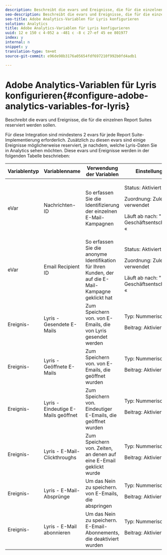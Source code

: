 ```yaml
---
description: Beschreibt die evars und Ereignisse, die für die einzelnen Report Suites reserviert werden sollen.
seo-description: Beschreibt die evars und Ereignisse, die für die einzelnen Report Suites reserviert werden sollen.
seo-title: Adobe Analytics-Variablen für Lyris konfigurieren
solution: Analytics
title: Adobe Analytics-Variablen für Lyris konfigurieren
uuid: 12 e 150 c 4-052 a -481 c -8 c 27-ef 45 ee 801977
index: y
internal: n
snippet: y
translation-type: tm+mt
source-git-commit: e96de98b3176a05654fdf697210f992b0fd4adb1

---
```



# Adobe Analytics-Variablen für Lyris konfigurieren{#configure-adobe-analytics-variables-for-lyris}

Beschreibt die evars und Ereignisse, die für die einzelnen Report Suites reserviert werden sollen.

Für diese Integration sind mindestens 2 evars für jede Report Suite-Implementierung erforderlich. Zusätzlich zu diesen evars sind einige Ereignisse möglicherweise reserviert, je nachdem, welche Lyris-Daten Sie in Analytics sehen möchten. Diese evars und Ereignisse werden in der folgenden Tabelle beschrieben:

<table id="table_43E32344E9E54FED8491F28047249329"> 
 <thead> 
  <tr> 
   <th colname="col1" class="entry"> Variablentyp </th> 
   <th colname="col2" class="entry"> Variablenname </th> 
   <th colname="col3" class="entry"> Verwendung der Variablen </th> 
   <th colname="col4" class="entry"> Einstellungen </th> 
  </tr>
 </thead>
 <tbody> 
  <tr> 
   <td colname="col1"> eVar </td> 
   <td colname="col2"> Nachrichten-ID </td> 
   <td colname="col3"> So erfassen Sie die Identifizierung der einzelnen E-Mail-Kampagnen </td> 
   <td colname="col4"> <p>Status: Aktiviert </p> <p>Zuordnung: Zuletzt verwendet </p> <p>Läuft ab nach: " Geschäftsentscheidung « </p> </td> 
  </tr> 
  <tr> 
   <td colname="col1"> eVar </td> 
   <td colname="col2"> Email Recipient ID </td> 
   <td colname="col3"> So erfassen Sie die anonyme Identifikation für Ihren Kunden, der auf die E-Mail-Kampagne geklickt hat </td> 
   <td colname="col4"> <p>Status: Aktiviert </p> <p>Zuordnung: Zuletzt verwendet </p> <p>Läuft ab nach: " Geschäftsentscheidung « </p> </td> 
  </tr> 
  <tr> 
   <td colname="col1"> Ereignis- </td> 
   <td colname="col2"> Lyris - Gesendete E-Mails </td> 
   <td colname="col3"> Zum Speichern von. von E-Emails, die von Lyris gesendet werden </td> 
   <td colname="col4">Typ: Nummerisch <p>Beitrag: Aktiviert </p> </td> 
  </tr> 
  <tr> 
   <td colname="col1"> Ereignis- </td> 
   <td colname="col2"> Lyris - Geöffnete E-Mails </td> 
   <td colname="col3"> Zum Speichern von. von E-Emails, die geöffnet wurden </td> 
   <td colname="col4">Typ: Nummerisch <p>Beitrag: Aktiviert </p> </td> 
  </tr> 
  <tr> 
   <td colname="col1"> Ereignis- </td> 
   <td colname="col2"> Lyris - Eindeutige E-Mails geöffnet </td> 
   <td colname="col3"> Zum Speichern von. Eindeutiger E-Emails, die geöffnet wurden </td> 
   <td colname="col4">Typ: Nummerisch <p>Beitrag: Aktiviert </p> </td> 
  </tr> 
  <tr> 
   <td colname="col1"> Ereignis- </td> 
   <td colname="col2"> Lyris - E-Mail-Clickthroughs </td> 
   <td colname="col3"> Zum Speichern von. Zeiten, an denen auf eine E-Email geklickt wurde </td> 
   <td colname="col4">Typ: Nummerisch <p>Beitrag: Aktiviert </p> </td> 
  </tr> 
  <tr> 
   <td colname="col1"> Ereignis- </td> 
   <td colname="col2"> Lyris - E-Mail-Absprünge </td> 
   <td colname="col3"> Um das Nein zu speichern. von E-Emails, die abspringen </td> 
   <td colname="col4">Typ: Nummerisch <p>Beitrag: Aktiviert </p> </td> 
  </tr> 
  <tr> 
   <td colname="col1"> Ereignis- </td> 
   <td colname="col2"> Lyris - E-Mail abonnieren </td> 
   <td colname="col3"> Um das Nein zu speichern. E-Email-Abonnements, die deaktiviert wurden </td> 
   <td colname="col4">Typ: Nummerisch <p>Beitrag: Aktiviert </p> </td> 
  </tr> 
 </tbody> 
</table>

